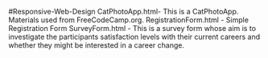 #Responsive-Web-Design
CatPhotoApp.html- This is a CatPhotoApp. Materials used from FreeCodeCamp.org.
RegistrationForm.html - Simple Registration Form
SurveyForm.html - This is a survey form whose aim is to investigate the participants satisfaction levels with
their current careers and whether they might be interested in a career change.
